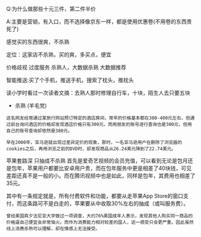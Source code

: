 
Q:为什么做那些十元三件，第二件半价

A:主要是营销，有入口，而不选择像京东一样，都是使用优惠卷(不用卷的东西贵死了)

感觉买的东西很爽，不杀熟


定位：这家店不杀熟，买的爽，多买点，便宜



价格歧视
过度服务
杀熟人，大数据杀熟
大数据推荐

智能推送:买了个手机，推送手机，搜索了枕头，推枕头

读小学时看过一次读者文摘：去熟人那时修理自行车，十块，陌生人去只要五块


* 杀熟 (羊毛党)
	
```
这名网友经常通过某旅行网站预订特定的酒店房间，常年的价格基本都在380-400元左右，但通过前台询问酒店的价格却发现酒店价格只有300元，而用朋友的账号进行查询也是300元，但用自己的账号查询却依然是380元。
```
```
早在2000年，亚马逊就出现过差异定价的现象，那时，一名亚马逊用户在删除了浏览器的cookies之后，再用浏览之前的DVD时，却发现商品从26.24美元降到了22.74美元。
```

苹果套路深 只抽成不杀熟
首先是爱奇艺视频的会员充值，可以看到无论是包月还是包年，苹果用户都要比安卓用户贵，而在包年服务中更是相差了40块钱，可见差距还真不是一般的小。而在腾讯视频中也是如此，同样是包年，其费用也相差了35元。

其中有一条规定就是，所有付费软件和功能，都要从走苹果App Store的窗口支付，而这条路可不是白走的，苹果要从中收取30%左右的抽成（或叫服务费）。

```
曾经美国宾夕法尼亚大学做过一项调查，大约76%美国成年人表示，发现其他人购买同一商品的价格逼自己便宜会非常恼火。而作为消费能力相对较差的国人，这一感受只会更严重。因此虽然线上消费杀熟可以理解，却在情感上无法接受。
```




    
